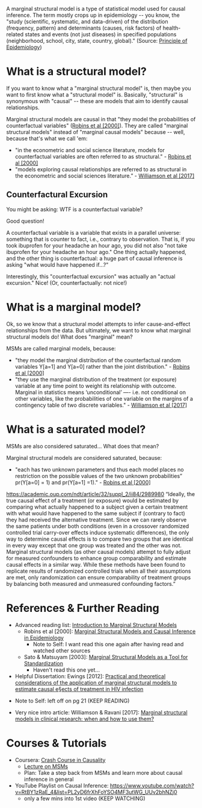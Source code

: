


A marginal structural model is a type of statistical model used for causal inference.  The term mostly crops
up in epidemiology -- you know, the "study (scientific, systematic, and data-driven) of the distribution (frequency, pattern) and determinants (causes, risk factors) of health-related states and events (not just diseases) in specified populations (neighborhood, school, city, state, country, global)." (Source: [Principle of Epidemiology](https://www.cdc.gov/ophss/csels/dsepd/ss1978/index.html))


# What is a structural model?   
If you want to know what a "marginal structural model" is, then maybe you want to first know
what a "structural model" is.  Basically, "structural" is synonymous with "causal" -- these are models that
aim to identify causal relationships.

Marginal structural models are causal in that "they model the probabilities of counterfactual variables" ([Robins et al [2000]](https://epiresearch.org/wp-content/uploads/2014/07/Robins_EPI_2000_11_550.pdf)). They are called "marginal
structural models" instead of "marginal causal models" because -- well, because that's what we call 'em:
* "in the econometric and social science literature, 
models for counterfactual variables are often referred to as structural." - [Robins et al [2000]](https://epiresearch.org/wp-content/uploads/2014/07/Robins_EPI_2000_11_550.pdf)
* "models exploring causal relationships are referred to as structural in the econometric and social sciences 
literature.” - [Williamson et al [2017]](https://academic.oup.com/ndt/article/32/suppl_2/ii84/2989980)


## Counterfactural Excursion 
You might be asking: WTF is a counterfactual variable?  

Good question!

A counterfactual variable is a variable that exists in a parallel universe: something that is counter to fact, i.e.,
contrary to observation.  That is, if you took ibuprofen for your headache an hour ago, you did not also "not take
ibuprofen for your headache an hour ago."  One thing actually happened, and the other thing is counterfactual: a huge
part of causal inference is asking "what would have happened if...?"

Interestingly, this "counterfactual excursion" was actually an "actual excursion."  Nice!  (Or, counterfactually: not nice!)


# What is a marginal model?  
Ok, so we know that a structural model attempts to infer cause-and-effect relationships from the data.  But ultimately,
we want to know what marginal structural models do!  What does "marginal" mean? 

MSMs are called marginal models, because: 
* "they model the marginal distribution of the counterfactual random variables Y[a=1] and Y[a=0] rather than the joint distribution." - [Robins et al [2000]](https://epiresearch.org/wp-content/uploads/2014/07/Robins_EPI_2000_11_550.pdf)
* "they use the marginal distribution of the treatment (or exposure) variable at any time point to weight its relationship with outcome. Marginal in statistics means ‘unconditional’ —- i.e. not conditional on other variables, like the probabilities of one variable on the margins of a contingency table of two discrete variables." - [Williamson et al [2017]](https://academic.oup.com/ndt/article/32/suppl_2/ii84/2989980)



# What is a saturated model?
MSMs are also considered saturated... What does that mean?

Marginal structural models are considered saturated, because: 
* "each has two unknown parameters and thus each model places no restriction on the possible values of the two unknown probabilities” pr(Y[a=0] = 1) and pr(Y[a=1] =1)." - [Robins et al [2000]](https://epiresearch.org/wp-content/uploads/2014/07/Robins_EPI_2000_11_550.pdf)




https://academic.oup.com/ndt/article/32/suppl_2/ii84/2989980
“Ideally, the true causal effect of a treatment (or exposure) would be estimated by comparing what actually happened to a subject given a certain treatment with what would have happened to the same subject if (contrary to fact) they had received the alternative treatment. Since we can rarely observe the same patients under both conditions (even in a crossover randomized controlled trial carry-over effects induce systematic differences), the only way to determine causal effects is to compare two groups that are identical in every way except that one group was treated and the other was not. Marginal structural models (as other causal models) attempt to fully adjust for measured confounders to enhance group comparability and estimate causal effects in a similar way. While these methods have been found to replicate results of randomized controlled trials when all their assumptions are met, only randomization can ensure comparability of treatment groups by balancing both measured and unmeasured confounding factors.”









# References & Further Reading
* Advanced reading list: [Introduction to Marginal Structural Models](https://epiresearch.org/serlibrary/serplaylists/introduction-to-marginal-structural-models/)
  - Robins et al [2000]: [Marginal Structural Models and Causal Inference in
Epidemiology](https://epiresearch.org/wp-content/uploads/2014/07/Robins_EPI_2000_11_550.pdf)
    * Note to Self: I want read this one again after having read and watched other sources
  - Sato & Matsuyam [2003]: [Marginal Structural Models as a Tool for Standardization](https://epiresearch.org/wp-content/uploads/2014/07/Sato_EPI_2003_14_680.pdf)
    * Haven't read this one yet...
*	Helpful Dissertation:  Ewings [2012]: [Practical and theoretical considerations of the
application of marginal structural models to
estimate causal e§ects of treatment in HIV
infection](http://discovery.ucl.ac.uk/1346448/1/1346448.pdf)
  - Note to Self: left off on pg 21 (KEEP READING)
*	Very nice intro article:  Williamson & Ravani [2017]: [Marginal structural models in clinical research: when and how to use them?](https://academic.oup.com/ndt/article/32/suppl_2/ii84/2989980)

# Courses & Tutorials
* Coursera: [Crash Course in Causality](https://www.coursera.org/learn/crash-course-in-causality)
  - [Lecture on MSMs](https://www.coursera.org/lecture/crash-course-in-causality/marginal-structural-models-EUpei)
  - Plan: Take a step back from MSMs and learn more about causal inference in general
* YouTube Playlist on Causal Inference:  https://www.youtube.com/watch?v=RtBY1zRaE_4&list=PL2yD6frXhFoYSO4MF3utWG_UUv2bhNZj0
  - only a few mins into 1st video (KEEP WATCHING)
